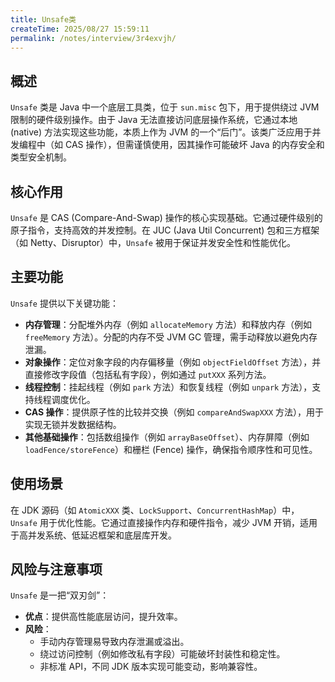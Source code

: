```yaml
---
title: Unsafe类
createTime: 2025/08/27 15:59:11
permalink: /notes/interview/3r4exvjh/
---
```

## 概述

`Unsafe` 类是 Java 中一个底层工具类，位于 `sun.misc` 包下，用于提供绕过 JVM 限制的硬件级别操作。由于 Java 无法直接访问底层操作系统，它通过本地 (native) 方法实现这些功能，本质上作为 JVM 的一个“后门”。该类广泛应用于并发编程中（如 CAS 操作），但需谨慎使用，因其操作可能破坏 Java 的内存安全和类型安全机制。

## 核心作用

`Unsafe` 是 CAS (Compare-And-Swap) 操作的核心实现基础。它通过硬件级别的原子指令，支持高效的并发控制。在 JUC (Java Util Concurrent) 包和三方框架（如 Netty、Disruptor）中，`Unsafe` 被用于保证并发安全性和性能优化。

## 主要功能

`Unsafe` 提供以下关键功能：

- **内存管理**：分配堆外内存（例如 `allocateMemory` 方法）和释放内存（例如 `freeMemory` 方法）。分配的内存不受 JVM GC 管理，需手动释放以避免内存泄漏。
- **对象操作**：定位对象字段的内存偏移量（例如 `objectFieldOffset` 方法），并直接修改字段值（包括私有字段），例如通过 `putXXX` 系列方法。
- **线程控制**：挂起线程（例如 `park` 方法）和恢复线程（例如 `unpark` 方法），支持线程调度优化。
- **CAS 操作**：提供原子性的比较并交换（例如 `compareAndSwapXXX` 方法），用于实现无锁并发数据结构。
- **其他基础操作**：包括数组操作（例如 `arrayBaseOffset`）、内存屏障（例如 `loadFence/storeFence`）和栅栏 (Fence) 操作，确保指令顺序性和可见性。

## 使用场景

在 JDK 源码（如 `AtomicXXX` 类、`LockSupport`、`ConcurrentHashMap`）中，`Unsafe` 用于优化性能。它通过直接操作内存和硬件指令，减少 JVM 开销，适用于高并发系统、低延迟框架和底层库开发。

## 风险与注意事项

`Unsafe` 是一把“双刃剑”：

- **优点**：提供高性能底层访问，提升效率。
- **风险**：
	- 手动内存管理易导致内存泄漏或溢出。
	- 绕过访问控制（例如修改私有字段）可能破坏封装性和稳定性。
	- 非标准 API，不同 JDK 版本实现可能变动，影响兼容性。

